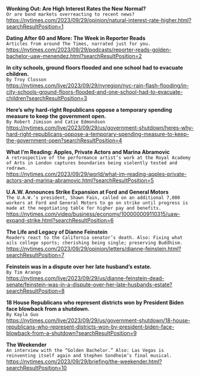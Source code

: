 **Wonking Out: Are High Interest Rates the New Normal?**\
`Or are bond markets overreacting to recent news?`\
https://nytimes.com/2023/09/29/opinion/natural-interest-rate-higher.html?searchResultPosition=1

**Dating After 60 and More: The Week in Reporter Reads**\
`Articles from around The Times, narrated just for you.`\
https://nytimes.com/2023/09/29/podcasts/reporter-reads-golden-bachelor-uaw-menendez.html?searchResultPosition=2

**In city schools, ground floors flooded and one school had to evacuate children.**\
`By Troy Closson`\
https://nytimes.com/live/2023/09/29/nyregion/nyc-rain-flash-flooding/in-city-schools-ground-floors-flooded-and-one-school-had-to-evacuate-children?searchResultPosition=3

**Here’s why hard-right Republicans oppose a temporary spending measure to keep the government open.**\
`By Robert Jimison and Catie Edmondson`\
https://nytimes.com/live/2023/09/29/us/government-shutdown/heres-why-hard-right-republicans-oppose-a-temporary-spending-measure-to-keep-the-government-open?searchResultPosition=4

**What I’m Reading: Apples, Private Actors and Marina Abramovic**\
`A retrospective of the performance artist’s work at the Royal Academy of Arts in London captures boundaries being violently tested and redrawn.`\
https://nytimes.com/2023/09/29/world/what-im-reading-apples-private-actors-and-marina-abramovic.html?searchResultPosition=5

**U.A.W. Announces Strike Expansion at Ford and General Motors**\
`The U.A.W.’s president, Shawn Fain, called on an additional 7,000 workers at Ford and General Motors to go on strike until progress is made at the negotiating table for higher pay and benefits.`\
https://nytimes.com/video/business/economy/100000009110315/uaw-expand-strike.html?searchResultPosition=6

**The Life and Legacy of Dianne Feinstein**\
`Readers react to the California senator’s death. Also: Fixing what ails college sports; cherishing being single; preserving Buddhism.`\
https://nytimes.com/2023/09/29/opinion/letters/dianne-feinstein.html?searchResultPosition=7

**Feinstein was in a dispute over her late husband’s estate.**\
`By Tim Arango`\
https://nytimes.com/live/2023/09/29/us/dianne-feinstein-dead-senate/feinstein-was-in-a-dispute-over-her-late-husbands-estate?searchResultPosition=8

**18 House Republicans who represent districts won by President Biden face blowback from a shutdown.**\
`By Kayla Guo`\
https://nytimes.com/live/2023/09/29/us/government-shutdown/18-house-republicans-who-represent-districts-won-by-president-biden-face-blowback-from-a-shutdown?searchResultPosition=9

**The Weekender**\
`An interview with the “Golden Bachelor.” Also: Las Vegas is reinventing itself again and Stephen Sondheim’s final musical.`\
https://nytimes.com/2023/09/29/briefing/the-weekender.html?searchResultPosition=10

